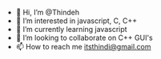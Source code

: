 - 👋 Hi, I’m @Thindeh
- 👀 I’m interested in javascript, C, C++
- 🌱 I’m currently learning javascript
- 💞️ I’m looking to collaborate on C++ GUI's
- 📫 How to reach me itsthindi@gmail.com

<!---
Thindeh/Thindeh is a ✨ special ✨ repository because its `README.md` (this file) appears on your GitHub profile.
You can click the Preview link to take a look at your changes.
--->
